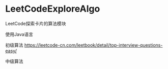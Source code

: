 # LeetCodeExploreAlgo
LeetCode探索卡片的算法模块

使用Java语言

初级算法
https://leetcode-cn.com/leetbook/detail/top-interview-questions-easy/

中级算法

